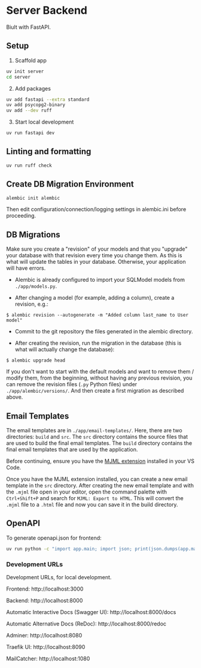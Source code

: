 # Server Backend

Biult with FastAPI.

## Setup 

1. Scaffold app

```sh
uv init server
cd server
```

2. Add packages

```sh
uv add fastapi --extra standard
uv add psycopg2-binary
uv add --dev ruff
```

3. Start local development

```sh
uv run fastapi dev
```

## Linting and formatting

```sh
uv run ruff check
```

## Create DB Migration Environment

```sh
alembic init alembic
```

Then edit configuration/connection/logging settings in alembic.ini before proceeding.

## DB Migrations

Make sure you create a "revision" of your models and that you "upgrade" your database with that revision every time you change them. As this is what will update the tables in your database. Otherwise, your application will have errors.

* Alembic is already configured to import your SQLModel models from `./app/models.py`.

* After changing a model (for example, adding a column), create a revision, e.g.:

```console
$ alembic revision --autogenerate -m "Added column last_name to User model"
```

* Commit to the git repository the files generated in the alembic directory.

* After creating the revision, run the migration in the database (this is what will actually change the database):

```console
$ alembic upgrade head
```

If you don't want to start with the default models and want to remove them / modify them, from the beginning, without having any previous revision, you can remove the revision files (`.py` Python files) under `./app/alembic/versions/`. And then create a first migration as described above.

## Email Templates

The email templates are in `./app/email-templates/`. Here, there are two directories: `build` and `src`. The `src` directory contains the source files that are used to build the final email templates. The `build` directory contains the final email templates that are used by the application.

Before continuing, ensure you have the [MJML extension](https://marketplace.visualstudio.com/items?itemName=attilabuti.vscode-mjml) installed in your VS Code.

Once you have the MJML extension installed, you can create a new email template in the `src` directory. After creating the new email template and with the `.mjml` file open in your editor, open the command palette with `Ctrl+Shift+P` and search for `MJML: Export to HTML`. This will convert the `.mjml` file to a `.html` file and now you can save it in the build directory.

## OpenAPI

To generate openapi.json for frontend:

```sh
uv run python -c "import app.main; import json; print(json.dumps(app.main.app.openapi()))" > ../app/openapi.json
```

### Development URLs

Development URLs, for local development.

Frontend: http://localhost:3000

Backend: http://localhost:8000

Automatic Interactive Docs (Swagger UI): http://localhost:8000/docs

Automatic Alternative Docs (ReDoc): http://localhost:8000/redoc

Adminer: http://localhost:8080

Traefik UI: http://localhost:8090

MailCatcher: http://localhost:1080
